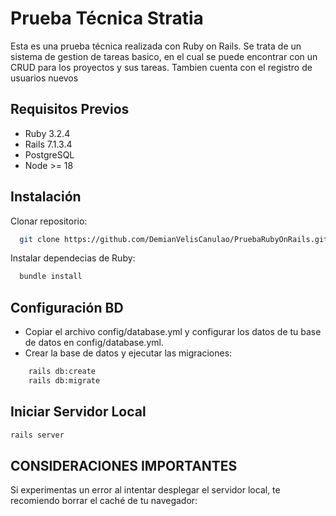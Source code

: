 
# Prueba Técnica Stratia

Esta es una prueba técnica realizada con Ruby on Rails. Se trata de un sistema de gestion de tareas basico, en el cual se puede encontrar con un CRUD para los proyectos y sus tareas. Tambien cuenta con el registro de usuarios nuevos 


## Requisitos Previos

 
- Ruby 3.2.4
- Rails 7.1.3.4
- PostgreSQL
- Node >= 18



## Instalación

Clonar repositorio:

```bash
  git clone https://github.com/DemianVelisCanulao/PruebaRubyOnRails.git
```

Instalar dependecias de Ruby:
```bash
  bundle install
```
## Configuración BD
- Copiar el archivo config/database.yml y configurar los datos de tu base de datos en config/database.yml.
- Crear la base de datos y ejecutar las migraciones:
```bash
    rails db:create
    rails db:migrate
```
## Iniciar Servidor Local

```bash
rails server
```
## CONSIDERACIONES IMPORTANTES

Si experimentas un error al intentar desplegar el servidor local, te recomiendo borrar el caché de tu navegador:

